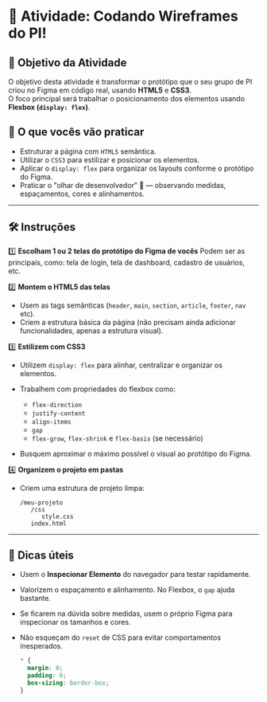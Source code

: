 # 🎯 **Atividade: Codando Wireframes do PI!**

## 📝 **Objetivo da Atividade**

O objetivo desta atividade é transformar o protótipo que o seu grupo de PI criou no Figma em código real, usando **HTML5** e **CSS3**.   
O foco principal será trabalhar o posicionamento dos elementos usando **Flexbox (`display: flex`)**.

## 🧰 **O que vocês vão praticar**

* Estruturar a página com `HTML5` semântica.
* Utilizar o `CSS3` para estilizar e posicionar os elementos.
* Aplicar o `display: flex` para organizar os layouts conforme o protótipo do Figma.
* Praticar o "olhar de desenvolvedor" 👀 — observando medidas, espaçamentos, cores e alinhamentos.

---

## 🛠️ **Instruções**

1️⃣ **Escolham 1 ou 2 telas do protótipo do Figma de vocês**
Podem ser as principais, como: tela de login, tela de dashboard, cadastro de usuários, etc.

2️⃣ **Montem o HTML5 das telas**

* Usem as tags semânticas (`header`, `main`, `section`, `article`, `footer`, `nav` etc).
* Criem a estrutura básica da página (não precisam ainda adicionar funcionalidades, apenas a estrutura visual).

3️⃣ **Estilizem com CSS3**

* Utilizem `display: flex` para alinhar, centralizar e organizar os elementos.
* Trabalhem com propriedades do flexbox como:

  * `flex-direction`
  * `justify-content`
  * `align-items`
  * `gap`
  * `flex-grow`, `flex-shrink` e `flex-basis` (se necessário)
* Busquem aproximar o máximo possível o visual ao protótipo do Figma.

4️⃣ **Organizem o projeto em pastas**

* Criem uma estrutura de projeto limpa:

  ```
  /meu-projeto
     /css
        style.css
     index.html
  ```

---

## 🔎 **Dicas úteis**

* Usem o **Inspecionar Elemento** do navegador para testar rapidamente.
* Valorizem o espaçamento e alinhamento. No Flexbox, o `gap` ajuda bastante.
* Se ficarem na dúvida sobre medidas, usem o próprio Figma para inspecionar os tamanhos e cores.
* Não esqueçam do `reset` de CSS para evitar comportamentos inesperados.
  
  ```css
  * {
    margin: 0;
    padding: 0;
    box-sizing: border-box;
  }
  ```

